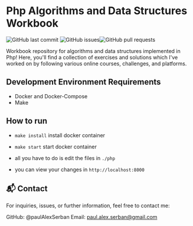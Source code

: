 # Php Algorithms and Data Structures Workbook

![GitHub last commit](https://img.shields.io/github/last-commit/paulAlexSerban/wbk--algorithms-n-data-structures--php) ![GitHub issues](https://img.shields.io/github/issues-raw/paulAlexSerban/wbk--algorithms-n-data-structures--php)![GitHub pull requests](https://img.shields.io/github/issues-pr-raw/paulAlexSerban/wbk--algorithms-n-data-structures--php)

Workbook repository for algorithms and data structures implemented in Php! Here, you'll find a collection of exercises and solutions which I've worked on by following various online courses, challenges, and platforms.

## Development Environment Requirements
- Docker and Docker-Compose
- Make

## How to run
* `make install` install docker container
* `make start` start docker container

* all you have to do is edit the files in `./php`
* you can view your changes in `http://localhost:8000`

## 📬 Contact
For inquiries, issues, or further information, feel free to contact me:

GitHub: @paulAlexSerban
Email: paul.alex.serban@gmail.com
